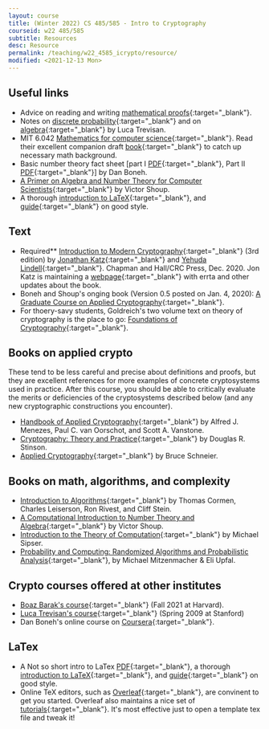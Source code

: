 ```yaml
---
layout: course
title: (Winter 2022) CS 485/585 - Intro to Cryptography
courseid: w22 485/585
subtitle: Resources
desc: Resource
permalink: /teaching/w22_4585_icrypto/resource/
modified: <2021-12-13 Mon> 
---
```


## Useful links
*  Advice on reading and
   writing
   [mathematical proofs](http://www.math.ucsd.edu/~ebender/Supplements/proofs.html){:target="_blank"}.
* Notes on [discrete probability](https://people.eecs.berkeley.edu/~luca/cs276/notesprob.pdf){:target="_blank"}
  and on [algebra](https://people.eecs.berkeley.edu/~luca/cs276/notesalgebra.pdf){:target="_blank"}
  by Luca Trevisan.
* MIT 6.042 [Mathematics for computer science](https://courses.csail.mit.edu/6.042/spring17/){:target="_blank"}. Read their excellent companion draft [book](https://courses.csail.mit.edu/6.042/spring17/mcs.pdf){:target="_blank"} to catch up necessary math background.
* Basic number theory fact sheet [part I [PDF](http://www.cs.nyu.edu/courses/spring12/CSCI-GA.3210-001/out/boneh1.pdf){:target="_blank"}, Part II [PDF](http://www.cs.nyu.edu/courses/spring12/CSCI-GA.3210-001/out/boneh2.pdf){:target="_blank"}] by Dan Boneh.
* [A Primer on Algebra and Number Theory for Computer Scientists](http://www.cs.nyu.edu/courses/spring12/CSCI-GA.3210-001/out/shoup.pdf){:target="_blank"} by Victor Shoup.
*  A thorough [introduction to LaTeX](https://en.wikibooks.org/wiki/LaTeX){:target="_blank"},
   and
   [guide](http://www.math.illinois.edu/~ajh/tex/basics.html){:target="_blank"}
   on good style.
   
## Text

* Required** [Introduction to Modern
Cryptography](http://www.cs.umd.edu/~jkatz/imc.html){:target="_blank"}
(3rd edition) by [Jonathan
Katz](http://www.cs.umd.edu/~jkatz){:target="_blank"} and [Yehuda
Lindell](http://u.cs.biu.ac.il/~lindell/){:target="_blank"}.  Chapman
and Hall/CRC Press, Dec. 2020. Jon Katz is maintaining a
[webpage](http://www.cs.umd.edu/~jkatz/imc.html){:target="_blank"} with
errta and other updates about the book.
* Boneh and Shoup's onging book (Version 0.5 posted on Jan. 4, 2020):
[A Graduate Course on Applied
Cryptography](https://crypto.stanford.edu/~dabo/cryptobook/){:target="_blank"}.
* For thoery-savy students, Goldreich's two volume text on theory of
  cryptography is the place to go: [Foundations of
  Cryptography](http://www.wisdom.weizmann.ac.il/~oded/foc-book.html){:target="_blank"}.

## Books on applied crypto

These tend to be less careful and precise about definitions and
proofs, but they are excellent references for more examples of
concrete cryptosystems used in practice. After this course, you should
be able to critically evaluate the merits or deficiencies of the
cryptosystems described below (and any new cryptographic constructions
you encounter).

* [Handbook of Applied Cryptography](http://cacr.uwaterloo.ca/hac/){:target="_blank"} by Alfred J. Menezes, Paul C. van Oorschot, and Scott A. Vanstone.
* [Cryptography: Theory and Practice](http://cacr.uwaterloo.ca/~dstinson/CTAP.html){:target="_blank"} by Douglas R.  Stinson.
* [Applied Cryptography](https://www.schneier.com/books/applied_cryptography/){:target="_blank"} by Bruce Schneier.

## Books on math, algorithms, and complexity

* [Introduction to Algorithms](https://mitpress.mit.edu/books/introduction-algorithms){:target="_blank"} by Thomas Cormen, Charles Leiserson, Ron Rivest, and Cliff Stein. 
* [A Computational Introduction to Number Theory and Algebra](http://shoup.net/ntb/){:target="_blank"} by Victor Shoup. 
* [Introduction to the Theory of Computation](http://www-math.mit.edu/~sipser/book.html){:target="_blank"} by Michael Sipser.
* [Probability and Computing: Randomized Algorithms and Probabilistic Analysis](http://www.cambridge.org/catalogue/catalogue.asp?isbn=9780521835404){:target="_blank"}, by Michael Mitzenmacher & Eli Upfal.

## Crypto courses offered at other institutes

*  [Boaz Barak's course](https://cs127.boazbarak.org/){:target="_blank"} (Fall 2021 at Harvard). 
* [Luca Trevisan's course](http://theory.stanford.edu/~trevisan/cs276/){:target="_blank"} (Spring 2009 at Stanford)  
*  Dan Boneh's online course on [Coursera](https://www.coursera.org/learn/crypto){:target="_blank"}.

## LaTex

* A Not so short intro to LaTex [PDF](https://tobi.oetiker.ch/lshort/lshort.pdf){:target="_blank"}, a thorough [introduction to LaTeX](https://en.wikibooks.org/wiki/LaTeX){:target="_blank"}, and [guide](http://www.math.illinois.edu/~ajh/tex/basics.html){:target="_blank"} on good style. 
* Online TeX editors, such as
  [Overleaf](https://www.overleaf.com/){:target="_blank"}, are
  convinent to get you started. Overleaf also maintains a nice set of
  [tutorials](https://www.overleaf.com/learn/latex/Tutorials){:target="_blank"}. It's
  most effective just to open a template tex file and tweak it!

